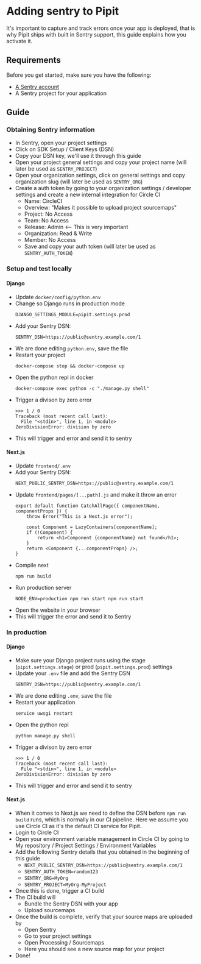 # Adding sentry to Pipit

It's important to capture and track errors once your app is deployed, that is why Pipit ships with built in Sentry support, this guide explains how you activate it.

## Requirements

Before you get started, make sure you have the following:

- [A Sentry account](https://sentry.io/signup/)
- A Sentry project for your application


## Guide

### Obtaining Sentry information

- In Sentry, open your project settings
- Click on SDK Setup / Client Keys (DSN)
- Copy your DSN key, we'll use it through this guide
- Open your project general settings and copy your project name (will later be used as `SENTRY_PROJECT`)
- Open your organization settings, click on general settings and copy organization slug (will later be used as `SENTRY_ORG`)
- Create a auth token by going to your organization settings / developer settings and create a new internal integration for Circle CI
    - Name: CircleCI
    - Overview: "Makes it possible to upload project sourcemaps"
    - Project: No Access
    - Team: No Access
    - Release: Admin <-- This is very important
    - Organization: Read & Write
    - Member: No Access
    - Save and copy your auth token (will later be used as `SENTRY_AUTH_TOKEN`)


### Setup and test locally

#### Django
- Update `docker/config/python.env`
- Change so Django runs in production mode
    ```
    DJANGO_SETTINGS_MODULE=pipit.settings.prod
    ```
- Add your Sentry DSN: 
    ```
    SENTRY_DSN=https://public@sentry.example.com/1
    ```
- We are done editing `python.env`, save the file
- Restart your project
    ```
    docker-compose stop && docker-compose up
    ```
- Open the python repl in docker
    ```
    docker-compose exec python -c "./manage.py shell"
    ```
- Trigger a divison by zero error
    ```
    >>> 1 / 0
    Traceback (most recent call last):
      File "<stdin>", line 1, in <module>
    ZeroDivisionError: division by zero
    ```
- This will trigger and error and send it to sentry

#### Next.js
- Update `frontend/.env`
- Add your Sentry DSN: 
    ```
    NEXT_PUBLIC_SENTRY_DSN=https://public@sentry.example.com/1
    ```
- Update `frontend/pages/[...path].js` and make it throw an error
    ```
    export default function CatchAllPage({ componentName, componentProps }) {
        throw Error("This is a Next.js error");
        
        const Component = LazyContainers[componentName];
        if (!Component) {
            return <h1>Component {componentName} not found</h1>;
        }
        return <Component {...componentProps} />;
    }
    ```
- Compile next 
    ```
    npm run build
    ```
- Run production server
    ```
    NODE_ENV=production npm run start npm run start
    ```
- Open the website in your browser
- This will trigger the error and send it to Sentry

### In production

#### Django
- Make sure your Django project runs using the stage (`pipit.settings.stage`) or prod (`pipit.settings.prod`) settings
- Update your `.env` file and add the Sentry DSN
  ```
  SENTRY_DSN=https://public@sentry.example.com/1
  ```
- We are done editing `.env`, save the file
- Restart your application
    ```
    service uwsgi restart
    ```
- Open the python repl
    ```
    python manage.py shell
    ```
- Trigger a divison by zero error
    ```
    >>> 1 / 0
    Traceback (most recent call last):
      File "<stdin>", line 1, in <module>
    ZeroDivisionError: division by zero
    ```
- This will trigger and error and send it to sentry

#### Next.js
- When it comes to Next.js we need to define the DSN before `npm run build` runs, which is normally in our CI pipeline. Here we assume you use Circle CI as it's the default CI service for Pipit.
- Login to Circle CI
- Open your environment variable management in Circle CI by going to My repository / Project Settings / Environment Variables
- Add the following Sentry details that you obtained in the beginning of this guide
    - `NEXT_PUBLIC_SENTRY_DSN=https://public@sentry.example.com/1`
    - `SENTRY_AUTH_TOKEN=random123`
    - `SENTRY_ORG=MyOrg`
    - `SENTRY_PROJECT=MyOrg-MyProject`
- Once this is done, trigger a CI build
- The CI build will
    - Bundle the Sentry DSN with your app
    - Upload sourcemaps
- Once the build is complete, verify that your source maps are uploaded by
    - Open Sentry
    - Go to your project settings
    - Open Processing / Sourcemaps
    - Here you should see a new source map for your project
- Done!
